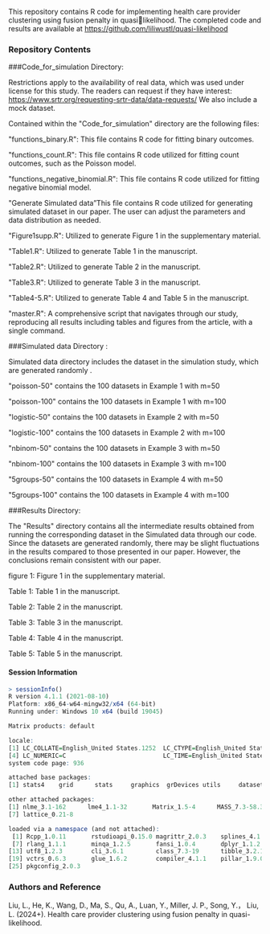 This repository contains R code for implementing health care provider clustering using fusion penalty in quasilikelihood. The completed code and results are available at https://github.com/liliwustl/quasi-likelihood

### Repository Contents

###Code_for_simulation Directory:

Restrictions apply to the availability of real data, which was used under license for this study. The readers can request if they have interest:
https://www.srtr.org/requesting-srtr-data/data-requests/
We also include a mock dataset.

Contained within the "Code_for_simulation" directory are the following files:

"functions_binary.R": This file contains R code for fitting binary outcomes. 

"functions_count.R": This file contains R code utilized for fitting count outcomes, such as the Poisson model. 

"functions_negative_binomial.R": This file contains R code utilized for fitting negative binomial model. 

"Generate Simulated data”This file contains R code utilized for generating simulated dataset in our paper. The user can adjust the parameters and data distribution as needed.

"Figure1supp.R": Utilized to generate Figure 1 in the supplementary material.

"Table1.R": Utilized to generate Table 1 in the manuscript.

"Table2.R": Utilized to generate Table 2 in the manuscript.

"Table3.R": Utilized to generate Table 3 in the manuscript.

"Table4-5.R": Utilized to generate Table 4 and Table 5 in the manuscript.

"master.R": A comprehensive script that navigates through our study, reproducing all results including tables and figures from the article, with a single command.

###Simulated data Directory :

Simulated data directory includes the dataset in the simulation study, which are generated randomly .

"poisson-50" contains the 100 datasets in Example 1 with m=50

"poisson-100" contains the 100 datasets in Example 1 with m=100

"logistic-50" contains the 100 datasets in Example 2 with m=50

"logistic-100" contains the 100 datasets in Example 2 with m=100

"nbinom-50" contains the 100 datasets in Example 3 with m=50

"nbinom-100" contains the 100 datasets in Example 3 with m=100

"5groups-50" contains the 100 datasets in Example 4 with m=50

"5groups-100" contains the 100 datasets in Example 4 with m=100


###Results Directory:

The "Results" directory contains all the intermediate results obtained from running the corresponding dataset in the Simulated data through our code.
Since the datasets are generated randomly, there may be slight fluctuations in the results compared to those presented in our paper. However, the conclusions remain consistent with our paper.
 
figure 1:  Figure 1 in the supplementary material.

Table 1:  Table 1 in the manuscript.

Table 2:  Table 2 in the manuscript.

Table 3:  Table 3 in the manuscript.

Table 4:  Table 4 in the manuscript.

Table 5:  Table 5 in the manuscript.


#### Session Information
```R
> sessionInfo()
R version 4.1.1 (2021-08-10)
Platform: x86_64-w64-mingw32/x64 (64-bit)
Running under: Windows 10 x64 (build 19045)

Matrix products: default

locale:
[1] LC_COLLATE=English_United States.1252  LC_CTYPE=English_United States.1252    LC_MONETARY=English_United States.1252
[4] LC_NUMERIC=C                           LC_TIME=English_United States.1252    
system code page: 936

attached base packages:
[1] stats4    grid      stats     graphics  grDevices utils     datasets  methods   base     

other attached packages:
[1] nlme_3.1-162      lme4_1.1-32       Matrix_1.5-4      MASS_7.3-58.3     flexclust_1.4-1   modeltools_0.2-23
[7] lattice_0.21-8   

loaded via a namespace (and not attached):
 [1] Rcpp_1.0.11       rstudioapi_0.15.0 magrittr_2.0.3    splines_4.1.1     tidyselect_1.2.0  R6_2.5.1         
 [7] rlang_1.1.1       minqa_1.2.5       fansi_1.0.4       dplyr_1.1.2       tools_4.1.1       parallel_4.1.1   
[13] utf8_1.2.3        cli_3.6.1         class_7.3-19      tibble_3.2.1      lifecycle_1.0.4   nloptr_2.0.3     
[19] vctrs_0.6.3       glue_1.6.2        compiler_4.1.1    pillar_1.9.0      generics_0.1.3    boot_1.3-28      
[25] pkgconfig_2.0.3  
```
### Authors and Reference
 Liu, L., He, K., Wang, D., Ma, S., Qu, A., Luan, Y., Miller, J. P., Song, Y.， Liu, L. (2024+). Health care provider clustering using fusion penalty in quasi-likelihood. 


